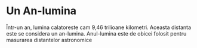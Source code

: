 # Un An-lumina

Într-un an, lumina calatoreste cam 9,46 trilioane kilometri. Aceasta distanta
este se considera un an-lumina. Anul-lumina este de obicei folosit pentru
masurarea distantelor astronomice
